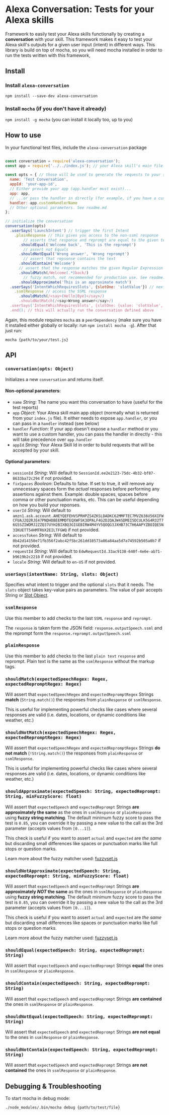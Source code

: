 # Alexa Conversation: Tests for your Alexa skills

Framework to easily test your Alexa skills functionally by creating a **conversation** with your skill. This framework makes it easy to test your Alexa skill's outputs for a given user input (intent) in different ways. This library is build on top of mocha, so you will need mocha installed in order to run the tests written with this framework,

## Install

### Install `alexa-conversation`

`npm install --save-dev alexa-conversation`

### Install `mocha` (if you don't have it already)

`npm install -g mocha` (you can install it locally too, up to you)

## How to use

In your functional test files, include the `alexa-conversation` package

```js

const conversation = require('alexa-conversation');
const app = require('../../index.js'); // your Alexa skill's main file.

const opts = { // those will be used to generate the requests to your skill
  name: 'Test Conversation',
  appId: 'your-app-id',
  // Either provide your app (app.handler must exist)...
  app: app,
  // ...or pass the handler in directly (for example, if you have a custom handler name)
  handler: app.customHandlerName
  // Other optional parameters. See readme.md
};

// initialize the conversation
conversation(opts)
  .userSays('LaunchIntent') // trigger the first Intent
    .plainResponse // this gives you access to the non-ssml response
	    // asserts that response and reprompt are equal to the given text
      .shouldEqual('Welcome back', 'This is the reprompt')
	    // assert not Equals
      .shouldNotEqual('Wrong answer', 'Wrong reprompt')
 	    // assert that repsonse contains the text
      .shouldContain('Welcome')
  	  // assert that the response matches the given Regular Expression
      .shouldMatch(/Welcome(.*)back/)
	    // fuzzy match, not recommended for production use. See readme.md for more details
      .shouldApproximate('This is an approximate match')
  .userSays('IntentWhichRequiresSlots', {slotOne: 'slotValue'}) // next interaction, this time with a slot.
    .ssmlResponse // access the SSML response
      .shouldMatch(/<say>(Hello|Bye)</say>/)
      .shouldNotMatch(/<say>Wrong answer</say>/)
  .userSays('IntentWhichRequiresSlots', {slotOne: {value: 'slotValue', resolutions: {}}}) // you can  also pass a object as a slotValue.
  .end(); // this will actually run the conversation defined above

```

Again, this module requires `mocha` as a `peerDependency` (make sure you have it installed either globally or locally: run `npm install mocha -g`). After that just run:

```
mocha {path/to/your/test.js}
```

## API

### `conversation(opts: Object)`

Initializes a new `conversation` and returns itself.

#### Non-optional parameters:

- `name` *String*: The name you want this conversation to have (useful for the test reports)
- `app` *Object*: Your Alexa skill main app object (normally what is returned from your `index.js` file). It either needs to expose `app.handler`, or you can pass in a `handler` instead (see below)
- `handler` *Function*: If your app doesn't expose a `handler` method or you want to use a custom handler, you can pass the handler in directly - this will take precedence over `app.handler`
- `appId` *String*: Your Alexa Skill Id in order to build requests that will be accepted by your skill.

#### Optional parameters:

- `sessionId` *String*: Will default to `SessionId.ee2e2123-75dc-4b32-bf87-8633ba72c294` if not provided.
- `fixSpaces` *Boolean*: Defaults to false. If set to true, it will remove any unnecessary spaces form the *actual* responses before performing any assertions against them. Example: double spaces, spaces before comma or other punctuation marks, etc. This can be useful depending on how you build your reponses.
- `userId` *String*: Will default to `amzn1.ask.account.AHEYQEFEHVSPRHPZS4ZKSLDADKC62MMFTEC7MVZ636U56XIFWCFUAJ2Q2RJE47PNDHDBEEMMDTEQXWFSK3OPALF4G2D2QAJW4SDMEI5DCULK5G4R32T76G5SZIWDMJ2ZZQ37UYH2BIXBQ3GIGEBIRW4M4YV5QOQG3JXHB73CTH6AAPYZBOIQE5N3IKUETT54HMTRUX2EILTFGWQ` if not provided.
- `accessToken` *String*: Will default to  `0b42d14150e71fb356f2abc42f5bc261dd18573a86a84aa5d7a74592b505a0b7` if not provided.
- `requestId` *String*: Will default to  `EdwRequestId.33ac9138-640f-4e6e-ab71-b9619b2c2210` if not provided.
- `locale` *String*: Will default to `en-US` if not provided.

### `userSays(intentName: String, slots: Object)`

Specifies what intent to trigger and the optional `slots` that it needs. The `slots` object takes key-value pairs as parameters. The value of pair accepts String or [Slot Object]( https://developer.amazon.com/docs/custom-skills/request-types-reference.html#slot-object ).

### `ssmlResponse`

Use this member to add checks to the last `SSML` `response` and `reprompt`.

The `response` is taken form the JSON field: `response.outputSpeech.ssml` and the reprompt form the `response.reprompt.outputSpeech.ssml`

### `plainResponse`

Use this member to add checks to the last `plain text` `response` and reprompt. Plain text is the same as the `ssmlResponse` without the markup tags.

### `shouldMatch(expectedSpeechRegex: Regex, expectedRepromptRegex: Regex)`

Will assert that `expectedSpeechRegex` and `expectedRepromptRegex` Strings **match** (`String.match()`) the responses from `plainResponse` or `ssmlResponse`.

This is useful for implementing powerful checks like cases where several responses are valid (i.e. dates, locations, or dynamic conditions like weather, etc.)

### `shouldNotMatch(expectedSpeechRegex: Regex, expectedRepromptRegex: Regex)`

Will assert that `expectedSpeechRegex` and `expectedRepromptRegex` Strings **do not match** (`!String.match()`) the responses from `plainResponse` or `ssmlResponse`.

This is useful for implementing powerful checks like cases where several responses are valid (i.e. dates, locations, or dynamic conditions like weather, etc.)

### `shouldApproximate(expectedSpeech: String, expectedReprompt: String, minFuzzyScore: float)`

Will assert that `expectedSpeech` and `expectedReprompt` Strings **are approximately the same** as the ones in `ssmlResponse` or `plainResponse` using **fuzzy string matching**. The default minimum fuzzy score to pass the test is `0.85`, you can override it by passing a new value to the call as the 3rd parameter (accepts values from `[0...1]`).

This check is useful if you want to assert `actual` and `expected` are *the same* but discarding small differences like spaces or punctuation marks like full stops or question marks.

Learn more about the fuzzy matcher used: [fuzzyset.js](http://glench.github.io/fuzzyset.js/)

### `shouldNotApproximate(expectedSpeech: String, expectedReprompt: String, minFuzzyScore: float)`

Will assert that `expectedSpeech` and `expectedReprompt` Strings **are approximately *NOT* the same** as the ones in `ssmlResponse` or `plainResponse` using **fuzzy string matching**. The default minimum fuzzy score to pass the test is `0.85`, you can override it by passing a new value to the call as the 3rd parameter (accepts values from `[0...1]`).

This check is useful if you want to assert `actual` and `expected` are *the same* but discarding small differences like spaces or punctuation marks like full stops or question marks.

Learn more about the fuzzy matcher used: [fuzzyset.js](http://glench.github.io/fuzzyset.js/)

### `shouldEqual(expectedSpeech: String, expectedReprompt: String)`

Will assert that `expectedSpeech` and `expectedReprompt` Strings **equal** the ones in `ssmlResponse` or `plainResponse`.


### `shouldContain(expectedSpeech: String, expectedReprompt: String)`

Will assert that `expectedSpeech` and `expectedReprompt` Strings **are contained** the ones in `ssmlResponse` or `plainResponse`.


### `shouldNotEqual(expectedSpeech: String, expectedReprompt: String)`

Will assert that `expectedSpeech` and `expectedReprompt` Strings **are not equal** to the ones in `ssmlResponse` or `plainResponse`.


### `shouldNotContain(expectedSpeech: String, expectedReprompt: String)`

Will assert that `expectedSpeech` and `expectedReprompt` Strings **are not contained** the ones in `ssmlResponse` or `plainResponse`.


## Debugging & Troubleshooting

To start mocha in debug mode:

```
./node_modules/.bin/mocha debug {path/to/test/file}
```
